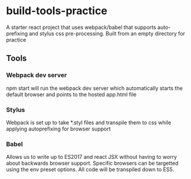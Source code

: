 # build-tools-practice
A starter react project that uses webpack/babel that supports auto-prefixing and stylus css pre-processing.
Built from an empty directory for practice

## Tools

### Webpack dev server
npm start will run the webpack dev server which automatically starts the default browser and points to the hosted app.html file

### Stylus
Webpack is set up to take *.styl files and transpile them to css while applying autoprefixing for browser support

### Babel
Allows us to write up to ES2017 and react JSX without having to worry about backwards browser support. Specific browsers can be targetted using the env
preset options. All code will be transpiled down to ES5.

